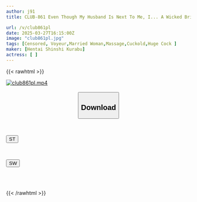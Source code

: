 ```yaml
---
author: j91
title: CLUB-861 Even Though My Husband Is Next To Me, I... A Wicked Bridal Salon That Targets Newlyweds And Seduces Newlyweds 70cm From Their Husbands. Immoral Massage NTR. An Unfaithful Wife Who Discovers The Pleasure Of Her First Life Through Unwanted Sex And Demands A Second Creampie 2

url: /v/club861pl
date: 2025-03-27T16:15:00Z
image: "club861pl.jpg"
tags: [Censored, Voyeur,Married Woman,Massage,Cuckold,Huge Cock	]
maker: [Hentai Shinshi Kurabu]
actress: [ ]
---
```



{{< rawhtml >}}

<div class="video" data-videoid="AJvqdW8MQbIm1A">
    <a href="javascript:;">
        <img src="/v/club861pl/club861pl.jpg" width="WIDTH" height="HEIGHT" alt="club861pl.mp4" loading="lazy">
    </a>
</div>

<script type="text/javascript" src="https://j91.asia/asset/on-demand-st.js"></script>

<br>
  <link rel="stylesheet" href="https://j91.asia/asset/bs5.css">
  
  <center>
  <button class="btn btn-primary" type="button" data-bs-toggle="collapse" data-bs-target=".multi-collapse" aria-expanded="false" aria-controls="multiCollapseExample1 multiCollapseExample2"><h2>Download</h2></button></center>
</p>
<div class="row">
  <div class="col">
    <div class="collapse multi-collapse" id="multiCollapseExample1">
      <div class="card card-body">
	      	      <br>
<div class="buttons">  
<p><a href="/v/club861pl/st.html" target="_blank"><button class="btn-hover color-3"><i class="fa fa-download"></i> ST</button></a></p></div>
    </div>
  </div>
</div>
  <div class="col">
    <div class="collapse multi-collapse" id="multiCollapseExample2">
      <div class="card card-body">
	      <br>
<div class="buttons">
<p><a href="/v/club861pl/sw.html" target="_blank"><button class="btn-hover color-2"><i class="fa fa-download"></i> SW</button></a></p></div>
<br><br>
      </div>
    </div>
  </div>
</div>

{{< /rawhtml >}}